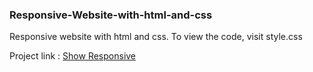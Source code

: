 <h3>Responsive-Website-with-html-and-css</h3>
<p>Responsive website with html and css. To view the code, visit style.css</p>
Project link : <a href="https://younesnoorzahi.github.io/Responsive-Website-with-html-and-css/">Show Responsive</a>
